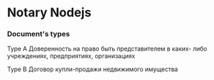 # Notary Nodejs

### Document's types

Type A
Доверенность на право быть представителем в каких- либо учреждениях, предприятиях, организациях


Type B
Договор купли-продажи недвижимого имущества